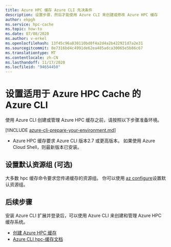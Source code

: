 ```yaml
---
title: Azure HPC 缓存 Azure CLI 先决条件
description: 设置步骤，然后才能使用 Azure CLI 来创建或修改 Azure HPC 缓存
author: ekpgh
ms.service: hpc-cache
ms.topic: how-to
ms.date: 07/08/2020
ms.author: v-erkel
ms.openlocfilehash: 13f45c96a830110bd0f4a2d4a2b422921d7a2e31
ms.sourcegitcommit: 8e7316bd4c4991de62ea485adca30065e5b86c67
ms.translationtype: MT
ms.contentlocale: zh-CN
ms.lasthandoff: 11/17/2020
ms.locfileid: "94654450"
---
```

# <a name="set-up-azure-cli-for-azure-hpc-cache"></a>设置适用于 Azure HPC Cache 的 Azure CLI

使用 Azure CLI 创建或管理 Azure HPC 缓存之前，请按照以下步骤准备环境。

[!INCLUDE [azure-cli-prepare-your-environment.md](../../includes/azure-cli-prepare-your-environment.md)]

 - Azure HPC 缓存要求 Azure CLI 版本2.7 或更高版本。 如果使用 Azure Cloud Shell，则最新版本已安装。

## <a name="set-default-resource-group-optional"></a>设置默认资源组 (可选) 

大多数 hpc 缓存命令要求您传递缓存的资源组。 你可以使用 [az configure](/cli/azure/reference-index#az-configure)设置默认资源组。

## <a name="next-steps"></a>后续步骤

安装 Azure CLI 扩展并登录后，可以使用 Azure CLI 来创建和管理 Azure HPC 缓存系统。

* [创建 Azure HPC 缓存](hpc-cache-create.md)
* [Azure CLI hpc-缓存文档](/cli/azure/ext/hpc-cache/hpc-cache)
